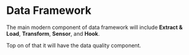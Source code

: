 # Data Framework

The main modern component of data framework will include **Extract & Load**,
**Transform**, **Sensor**, and **Hook**.

Top on of that it will have the data quality component.
